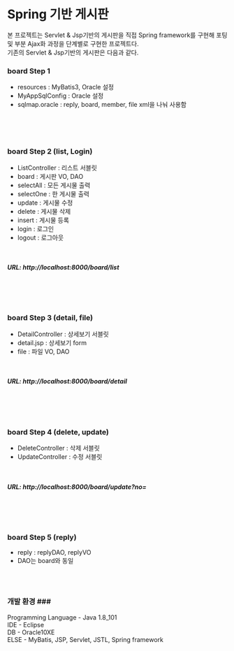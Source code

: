 # Spring 기반 게시판 

본 프로젝트는 Servlet & Jsp기반의 게시판을 직접 Spring framework를 구현해 포팅 및 부분 Ajax화 과정을 단계별로 구현한 프로젝트다.<br>
기존의 Servlet & Jsp기반의 게시판은 다음과 같다.

<h3>board Step 1</h3>

<ul>
  <li>resources : MyBatis3, Oracle 설정</li>
  <li>MyAppSqlConfig : Oracle 설정</li>
  <li>sqlmap.oracle : reply, board, member, file xml을 나눠 사용함</li>
</ul>
<br>
<br>
<br>
<h3>board Step 2 (list, Login)</h3>
<ul>
  <li>ListController : 리스트 서블릿</li>
  <li>board : 게시판 VO, DAO</li>
  <li>selectAll : 모든 게시물 출력</li>
  <li>selectOne : 한 게시물 출력</li>
  <li>update : 게시물 수정</li>
  <li>delete : 게시물 삭제</li>
  <li>insert : 게시물 등록</li>
  <li>login : 로그인</li>
  <li>logout : 로그아웃</li>
</ul>
<br>
<h5>URL: http://localhost:8000/board/list</h5>
<br>
<br>
<br>
<h3>board Step 3 (detail, file)</h3>
<ul>
  <li>DetailController : 상세보기 서블릿</li>
  <li>detail.jsp : 상세보기 form</li>
  <li>file : 파일 VO, DAO</li>
</ul>
<br>
<h5>URL: http://localhost:8000/board/detail</h5>
<br>
<br>
<br>
<h3>board Step 4 (delete, update)</h3>
<ul>
  <li>DeleteController : 삭제 서블릿</li>
  <li>UpdateController : 수정 서블릿</li>
</ul>
<br>
<h5>URL: http://localhost:8000/board/update?no=</h5>
<br>
<br>
<br>
<h3>board Step 5 (reply)</h3>
<ul>
  <li>reply : replyDAO, replyVO</li>
  <li>DAO는 board와 동일</li>
</ul>
<br>
<br>

<h3>개발 환경 ###</h3>

Programming Language - Java 1.8_101<br>
IDE - Eclipse<br>
DB - Oracle10XE <br>
ELSE - MyBatis, JSP, Servlet, JSTL, Spring framework<br>
<br>
<br>
<br>
<br>
<br>
<br>

